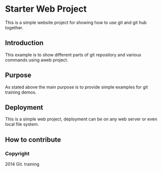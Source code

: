 # Starter Web Project
  This is a simple website project for showing
  how to use git and git hub together.
## Introduction
  This example is to show different parts of git
  repository and various commands using aweb project.
## Purpose
  As stated above the main purpose is to provide
  simple examples for git training demos.
## Deployment
  This is a simple web project, deployment can be on
  any web server or even local file system.
## How to contribute

### Copyright
  2014 Git. training
